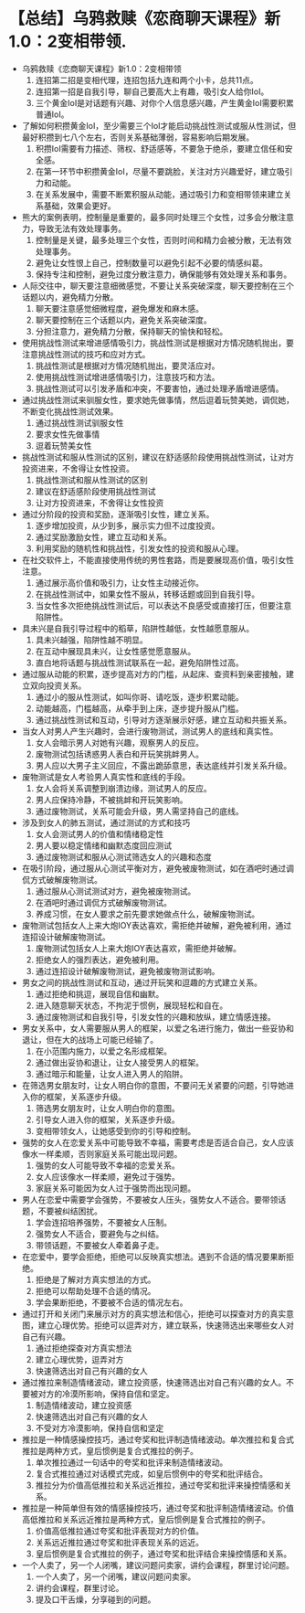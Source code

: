# 【总结】乌鸦救赎《恋商聊天课程》新1.0：2变相带领.

-   乌鸦救赎《恋商聊天课程》新1.0：2变相带领
    1.  连招第二招是变相代理，连招包括九连和两个小卡，总共11点。
    2.  连招第一招是自我引导，聊自己要高大上有趣，吸引女人给你IoI。
    3.  三个黄金IoI是对话题有兴趣、对你个人信息感兴趣，产生黄金IoI需要积累普通IoI。
-   了解如何积攒黄金IoI，至少需要三个IoI才能启动挑战性测试或服从性测试，但最好积攒到七八个左右，否则关系基础薄弱，容易影响后期发展。
    1.  积攒IoI需要有力描述、筛权、舒适感等，不要急于绝杀，要建立信任和安全感。
    2.  在第一环节中积攒黄金IoI，尽量不要跳脸，关注对方兴趣爱好，建立吸引力和动能。
    3.  在关系发展中，需要不断累积服从动能，通过吸引力和变相带领来建立关系基础，效果会更好。
-   熊大的案例表明，控制量是重要的，最多同时处理三个女性，过多会分散注意力，导致无法有效处理事务。
    1.  控制量是关键，最多处理三个女性，否则时间和精力会被分散，无法有效处理事务。
    2.  避免让女性恨上自己，控制数量可以避免引起不必要的情感纠葛。
    3.  保持专注和控制，避免过度分散注意力，确保能够有效处理关系和事务。
-   人际交往中，聊天要注意细微感觉，不要让关系突破深度，聊天要控制在三个话题以内，避免精力分散。
    1.  聊天要注意感觉细微程度，避免爆发和麻木感。
    2.  聊天要控制在三个话题以内，避免关系突破深度。
    3.  分担注意力，避免精力分散，保持聊天的愉快和轻松。
-   使用挑战性测试来增进感情吸引力，挑战性测试是根据对方情况随机抛出，要注意挑战性测试的技巧和应对方式。
    1.  挑战性测试是根据对方情况随机抛出，要灵活应对。
    2.  使用挑战性测试增进感情吸引力，注意技巧和方法。
    3.  挑战性测试可以引发矛盾和冲突，不要害怕，通过处理矛盾增进感情。
-   通过挑战性测试来驯服女性，要求她先做事情，然后逗着玩赞美她，调侃她，不断变化挑战性测试效果。
    1.  通过挑战性测试驯服女性
    2.  要求女性先做事情
    3.  逗着玩赞美女性
-   挑战性测试和服从性测试的区别，建议在舒适感阶段使用挑战性测试，让对方投资进来，不舍得让女性投资。
    1.  挑战性测试和服从性测试的区别
    2.  建议在舒适感阶段使用挑战性测试
    3.  让对方投资进来，不舍得让女性投资
-   通过分阶段的投资和奖励，逐渐吸引女性，建立关系。
    1.  逐步增加投资，从少到多，展示实力但不过度投资。
    2.  通过奖励激励女性，建立互动和关系。
    3.  利用奖励的随机性和挑战性，引发女性的投资和服从心理。
-   在社交软件上，不能直接使用传统的男性套路，而是要展现高价值，吸引女性注意。
    1.  通过展示高价值和吸引力，让女性主动接近你。
    2.  在挑战性测试中，如果女性不服从，转移话题或回到自我引导。
    3.  当女性多次拒绝挑战性测试后，可以表达不良感受或直接打压，但要注意陷阱性。
-   具未兴是自我引导过程中的稻草，陷阱性越低，女性越愿意服从。
    1.  具未兴越强，陷阱性越不明显。
    2.  在互动中展现具未兴，让女性感觉愿意服从。
    3.  直白地将话题与挑战性测试联系在一起，避免陷阱性过高。
-   通过服从动能的积累，逐步提高对方的门槛，从起床、查资料到亲密接触，建立双向投资关系。
    1.  通过小的服从性测试，如叫你哥、请吃饭，逐步积累动能。
    2.  动能越高，门槛越高，从牵手到上床，逐步提升服从门槛。
    3.  通过挑战性测试和互动，引导对方逐渐展示好感，建立互动和共振关系。
-   当女人对男人产生兴趣时，会进行废物测试，测试男人的底线和真实性。
    1.  女人会暗示男人对她有兴趣，观察男人的反应。
    2.  废物测试包括诱惑男人表白和开玩笑挑衅男人。
    3.  男人应以大男子主义回应，不露出跪舔意思，表达底线并引发关系升级。
-   废物测试是女人考验男人真实性和底线的手段。
    1.  女人会将关系调整到崩溃边缘，测试男人的反应。
    2.  男人应保持冷静，不被挑衅和开玩笑影响。
    3.  通过废物测试，关系可能会升级，男人需坚持自己的底线。
-   涉及到女人的肺五测试，通过测试的方式和技巧
    1.  女人会测试男人的价值和情绪稳定性
    2.  男人要以稳定情绪和幽默态度回应测试
    3.  通过废物测试和服从心测试筛选女人的兴趣和态度
-   在吸引阶段，通过服从心测试平衡对方，避免被废物测试，如在酒吧时通过调侃方式破解废物测试。
    1.  通过服从心测试测试对方，避免被废物测试。
    2.  在酒吧时通过调侃方式破解废物测试。
    3.  养成习惯，在女人要求之前先要求她做点什么，破解废物测试。
-   废物测试包括女人上来大炮IOY表达喜欢，需拒绝并破解，避免被利用，通过连招设计破解废物测试。
    1.  废物测试包括女人上来大炮IOY表达喜欢，需拒绝并破解。
    2.  拒绝女人的强烈表达，避免被利用。
    3.  通过连招设计破解废物测试，避免被废物测试影响。
-   男女之间的挑战性测试和互动，通过开玩笑和逗趣的方式建立关系。
    1.  通过拒绝和挑逗，展现自信和幽默。
    2.  进入随意聊天状态，不拘泥于惯例，展现轻松和自在。
    3.  通过废物测试和自我引导，引发女性的兴趣和放纵，建立情感连接。
-   男女关系中，女人需要服从男人的框架，以爱之名进行施力，做出一些妥协和退让，但在大的战场上可能已经输了。
    1.  在小范围内施力，以爱之名形成框架。
    2.  通过做出妥协和退让，让女人接受男人的框架。
    3.  通过暗示和能量，让女人进入男人的陷阱。
-   在筛选男女朋友时，让女人明白你的意图，不要问无关紧要的问题，引导她进入你的框架，关系逐步升级。
    1.  筛选男女朋友时，让女人明白你的意图。
    2.  引导女人进入你的框架，关系逐步升级。
    3.  变相带领女人，让她感受到你的引导和控制。
-   强势的女人在恋爱关系中可能导致不幸福，需要考虑是否适合自己，女人应该像水一样柔顺，否则家庭关系可能出现问题。
    1.  强势的女人可能导致不幸福的恋爱关系。
    2.  女人应该像水一样柔顺，避免过于强势。
    3.  家庭关系可能因为女人过于强势而出现问题。
-   男人在恋爱中需要学会强势，不要被女人压头，强势女人不适合。要带领话题，不要被纠结困扰。
    1.  学会连招培养强势，不要被女人压制。
    2.  强势女人不适合，要避免与之纠结。
    3.  带领话题，不要被女人牵着鼻子走。
-   在恋爱中，要学会拒绝，拒绝可以反映真实想法。遇到不合适的情况要果断拒绝。
    1.  拒绝是了解对方真实想法的方式。
    2.  拒绝可以帮助处理不合适的情况。
    3.  学会果断拒绝，不要被不合适的情况左右。
-   通过打开和关闭门来展示对方的真实想法和信心，拒绝可以探查对方的真实意图，建立心理优势。拒绝可以逗弄对方，建立联系，快速筛选出来哪些女人对自己有兴趣。
    1.  通过拒绝探查对方真实想法
    2.  建立心理优势，逗弄对方
    3.  快速筛选出对自己有兴趣的女人
-   通过推拉来制造情绪波动，建立投资感，快速筛选出对自己有兴趣的女人。不要被对方的冷漠所影响，保持自信和坚定。
    1.  制造情绪波动，建立投资感
    2.  快速筛选出对自己有兴趣的女人
    3.  不受对方冷漠影响，保持自信和坚定
-   推拉是一种情感操控技巧，通过夸奖和批评制造情绪波动。单次推拉和复合式推拉是两种方式，皇后惯例是复合式推拉的例子。
    1.  单次推拉通过一句话中的夸奖和批评来制造情绪波动。
    2.  复合式推拉通过对话模式完成，如皇后惯例中的夸奖和批评结合。
    3.  推拉分为价值高低推拉和关系远近推拉，通过夸奖和批评来操控情感和关系。
-   推拉是一种简单但有效的情感操控技巧，通过夸奖和批评制造情绪波动。价值高低推拉和关系远近推拉是两种方式，皇后惯例是复合式推拉的例子。
    1.  价值高低推拉通过夸奖和批评表现对方的价值。
    2.  关系远近推拉通过夸奖和批评表现关系的远近。
    3.  皇后惯例是复合式推拉的例子，通过夸奖和批评结合来操控情感和关系。
-   一个人卖了，另一个人闭嘴，建议问题问卖家，讲约会课程，群里讨论问题。
    1.  一个人卖了，另一个闭嘴，建议问题问卖家。
    2.  讲约会课程，群里讨论。
    3.  提及口干舌燥，分享碰到的问题。